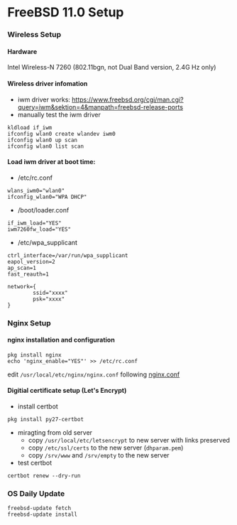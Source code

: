 FreeBSD 11.0 Setup
====

### Wireless Setup

#### Hardware

Intel Wireless-N 7260 (802.11bgn, not Dual Band version, 2.4G Hz only)

#### Wireless driver infomation

- iwm driver works: https://www.freebsd.org/cgi/man.cgi?query=iwm&sektion=4&manpath=freebsd-release-ports
- manually test the iwm driver
```
kldload if_iwm
ifconfig wlan0 create wlandev iwm0
ifconfig wlan0 up scan
ifconfig wlan0 list scan
```

#### Load iwm driver at boot time:
- /etc/rc.conf
```
wlans_iwm0="wlan0"
ifconfig_wlan0="WPA DHCP"
```
- /boot/loader.conf
```
if_iwm_load="YES"
iwm7260fw_load="YES"
```
- /etc/wpa_supplicant
```
ctrl_interface=/var/run/wpa_supplicant
eapol_version=2
ap_scan=1
fast_reauth=1

network={
        ssid="xxxx"
        psk="xxxx"
}
```

### Nginx Setup

#### nginx installation and configuration

```
pkg install nginx
echo 'nginx_enable="YES"' >> /etc/rc.conf
```
edit `/usr/local/etc/nginx/nginx.conf` following [nginx.conf](https://github.com/subbyte/configurations/blob/master/freebsd/nginx/nginx.conf)

#### Digitial certificate setup (Let's Encrypt)
- install certbot
```
pkg install py27-certbot
```
- miragting from old server
  - copy `/usr/local/etc/letsencrypt` to new server with links preserved
  - copy `/etc/ssl/certs` to the new server (`dhparam.pem`)
  - copy `/srv/www` and `/srv/empty` to the new server
- test certbot
```
certbot renew --dry-run
```

### OS Daily Update
```
freebsd-update fetch
freebsd-update install
```
